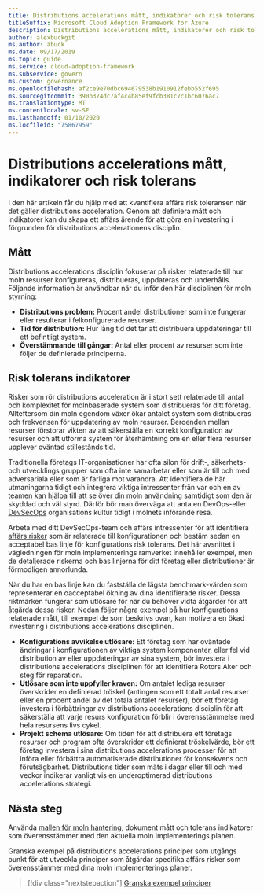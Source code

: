 ```yaml
---
title: Distributions accelerations mått, indikatorer och risk tolerans
titleSuffix: Microsoft Cloud Adoption Framework for Azure
description: Distributions accelerations mått, indikatorer och risk tolerans
author: alexbuckgit
ms.author: abuck
ms.date: 09/17/2019
ms.topic: guide
ms.service: cloud-adoption-framework
ms.subservice: govern
ms.custom: governance
ms.openlocfilehash: af2ce9e70dbc694679538b1910912febb552f695
ms.sourcegitcommit: 390b374dc7af4c4b85ef9fcb381c7c1bc6076ac7
ms.translationtype: MT
ms.contentlocale: sv-SE
ms.lasthandoff: 01/10/2020
ms.locfileid: "75867959"
---
```

# <a name="deployment-acceleration-metrics-indicators-and-risk-tolerance"></a>Distributions accelerations mått, indikatorer och risk tolerans

I den här artikeln får du hjälp med att kvantifiera affärs risk toleransen när det gäller distributions acceleration. Genom att definiera mått och indikatorer kan du skapa ett affärs ärende för att göra en investering i förgrunden för distributions accelerationens disciplin.

## <a name="metrics"></a>Mått

Distributions accelerations disciplin fokuserar på risker relaterade till hur moln resurser konfigureras, distribueras, uppdateras och underhålls. Följande information är användbar när du inför den här disciplinen för moln styrning:

- **Distributions problem:** Procent andel distributioner som inte fungerar eller resulterar i felkonfigurerade resurser.
- **Tid för distribution:** Hur lång tid det tar att distribuera uppdateringar till ett befintligt system.
- **Överstämmande till gångar:** Antal eller procent av resurser som inte följer de definierade principerna.

## <a name="risk-tolerance-indicators"></a>Risk tolerans indikatorer

Risker som rör distributions acceleration är i stort sett relaterade till antal och komplexitet för molnbaserade system som distribueras för ditt företag. Allteftersom din moln egendom växer ökar antalet system som distribueras och frekvensen för uppdatering av moln resurser. Beroenden mellan resurser förstorar vikten av att säkerställa en korrekt konfiguration av resurser och att utforma system för återhämtning om en eller flera resurser upplever oväntad stillestånds tid.

<!-- "en-us" location is required for the URL below. -->

Traditionella företags IT-organisationer har ofta silon för drift-, säkerhets-och utvecklings grupper som ofta inte samarbetar eller som är till och med adversariala eller som är farliga mot varandra. Att identifiera de här utmaningarna tidigt och integrera viktiga intressenter från var och en av teamen kan hjälpa till att se över din moln användning samtidigt som den är skyddad och väl styrd. Därför bör man överväga att anta en DevOps-eller [DevSecOps](https://www.microsoft.com/en-us/securityengineering/devsecops) organisations kultur tidigt i molnets införande resa.

Arbeta med ditt DevSecOps-team och affärs intressenter för att identifiera [affärs risker](./business-risks.md) som är relaterade till konfigurationen och bestäm sedan en acceptabel bas linje för konfigurations risk tolerans. Det här avsnittet i vägledningen för moln implementerings ramverket innehåller exempel, men de detaljerade riskerna och bas linjerna för ditt företag eller distributioner är förmodligen annorlunda.

När du har en bas linje kan du fastställa de lägsta benchmark-värden som representerar en oacceptabel ökning av dina identifierade risker. Dessa riktmärken fungerar som utlösare för när du behöver vidta åtgärder för att åtgärda dessa risker. Nedan följer några exempel på hur konfigurations relaterade mått, till exempel de som beskrivs ovan, kan motivera en ökad investering i distributions accelerations disciplinen.

- **Konfigurations avvikelse utlösare:** Ett företag som har oväntade ändringar i konfigurationen av viktiga system komponenter, eller fel vid distribution av eller uppdateringar av sina system, bör investera i distributions accelerations disciplinen för att identifiera Rotors Aker och steg för reparation.
- **Utlösare som inte uppfyller kraven:** Om antalet lediga resurser överskrider en definierad tröskel (antingen som ett totalt antal resurser eller en procent andel av det totala antalet resurser), bör ett företag investera i förbättringar av distributions accelerations disciplin för att säkerställa att varje resurs konfiguration förblir i överensstämmelse med hela resursens livs cykel.
- **Projekt schema utlösare:** Om tiden för att distribuera ett företags resurser och program ofta överskrider ett definierat tröskelvärde, bör ett företag investera i sina distributions accelerations processer för att införa eller förbättra automatiserade distributioner för konsekvens och förutsägbarhet. Distributions tider som mäts i dagar eller till och med veckor indikerar vanligt vis en underoptimerad distributions accelerations strategi.

## <a name="next-steps"></a>Nästa steg

Använda [mallen för moln hantering](./template.md), dokument mått och tolerans indikatorer som överensstämmer med den aktuella moln implementerings planen.

Granska exempel på distributions accelerations principer som utgångs punkt för att utveckla principer som åtgärdar specifika affärs risker som överensstämmer med dina moln implementerings planer.

> [!div class="nextstepaction"]
> [Granska exempel principer](./policy-statements.md)
